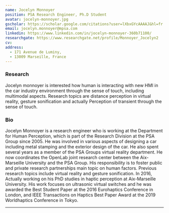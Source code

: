 ```yaml
---
name: Jocelyn Monnoyer
position: PSA Research Engineer, Ph.D Student
avatar: jocelyn-monnoyer.jpg
gscholar: https://scholar.google.com/citations?user=lXbxGYcAAAAJ&hl=fr
email: jocelyn.monnoyer@mpsa.com
linkedin: https://www.linkedin.com/in/jocelyn-monnoyer-360b71100/
researchgate: https://www.researchgate.net/profile/Monnoyer_Jocelyn2
cv: 
address:
  - 171 Avenue de Luminy, 
  - 13009 Marseille, France
---
```



### Research

Jocelyn monnoyer is interested how human is interacting with new HMI in the car industry environment through the sense of touch, including multimodal aspects. Research topics are distance perception in virtual reality, gesture sonification and actually Perception of transient through the sense of touch.


### Bio

Jocelyn Monnoyer is a research engineer who is working at the Department for Human Perception, which is part of the Research Division at the PSA Group since 2005. He was involved in various aspects of designing a car including metal stamping and the exterior design of the car. He also spent several years as a member of the PSA Groups virtual reality department. He now coordinates the OpenLab joint research center between the Aix-Marseille University and the PSA Group. His responsibility is to foster public and private research partnerships main topic on human factors. Previous research topics include virtual reality and gesture sonification. In 2016, Actually working on his PhD studies in haptic perception at Aix-Marseille University. His work focuses on ultrasonic virtual switches and he was awarded the Best Student Paper at the 2016 Eurohaptics Conference in London, and  IEEE Transactions on Haptics Best Paper Award at the 2019 Worldhaptics Conference in Tokyo.
 

<hr>
